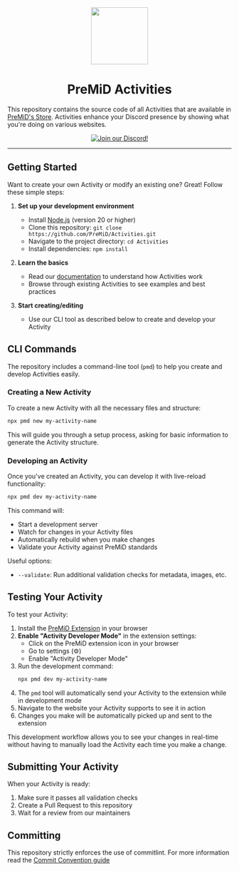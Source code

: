 <div align="center">
    <img src="https://avatars3.githubusercontent.com/u/46326568?s=400&amp;u=15e4a4988014780288d30ffb969fd1569fec23e6&amp;v=4" width="128px" style="max-width:100%;">
    <h1>PreMiD Activities</h1>
</div>

This repository contains the source code of all Activities that are available in [PreMiD's Store](https://premid.app/store). Activities enhance your Discord presence by showing what you're doing on various websites.

<div align="center">
    <a target="_blank" href="https://discord.premid.app/" title="Join our Discord!">
        <img src="https://img.shields.io/discord/493130730549805057?label=Discord&labelColor=7289da&color=ddd&logo=premid&logoColor=fff&logoSize=auto&style=for-the-badge" alt="Join our Discord!">
    </a>
</div>

---

## Getting Started

Want to create your own Activity or modify an existing one? Great! Follow these simple steps:

1. **Set up your development environment**

   - Install [Node.js](https://nodejs.org/) (version 20 or higher)
   - Clone this repository: `git clone https://github.com/PreMiD/Activities.git`
   - Navigate to the project directory: `cd Activities`
   - Install dependencies: `npm install`

2. **Learn the basics**

   - Read our [documentation](https://docs.premid.app/dev/presence) to understand how Activities work
   - Browse through existing Activities to see examples and best practices

3. **Start creating/editing**
   - Use our CLI tool as described below to create and develop your Activity

## CLI Commands

The repository includes a command-line tool (`pmd`) to help you create and develop Activities easily.

### Creating a New Activity

To create a new Activity with all the necessary files and structure:

```bash
npx pmd new my-activity-name
```

This will guide you through a setup process, asking for basic information to generate the Activity structure.

### Developing an Activity

Once you've created an Activity, you can develop it with live-reload functionality:

```bash
npx pmd dev my-activity-name
```

This command will:

- Start a development server
- Watch for changes in your Activity files
- Automatically rebuild when you make changes
- Validate your Activity against PreMiD standards

Useful options:

- `--validate`: Run additional validation checks for metadata, images, etc.

## Testing Your Activity

To test your Activity:

1. Install the [PreMiD Extension](https://premid.app/downloads) in your browser
2. **Enable "Activity Developer Mode"** in the extension settings:
   - Click on the PreMiD extension icon in your browser
   - Go to settings (⚙️)
   - Enable "Activity Developer Mode"
3. Run the development command:
   ```bash
   npx pmd dev my-activity-name
   ```
4. The `pmd` tool will automatically send your Activity to the extension while in development mode
5. Navigate to the website your Activity supports to see it in action
6. Changes you make will be automatically picked up and sent to the extension

This development workflow allows you to see your changes in real-time without having to manually load the Activity each time you make a change.

## Submitting Your Activity

When your Activity is ready:

1. Make sure it passes all validation checks
2. Create a Pull Request to this repository
3. Wait for a review from our maintainers

## Committing

This repository strictly enforces the use of commitlint. For more information read the [Commit Convention guide](./.github/COMMIT_CONVENTION.md)
